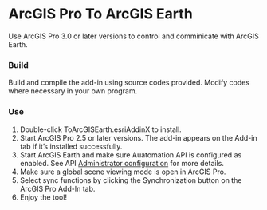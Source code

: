 # ArcGIS Pro To ArcGIS Earth
Use ArcGIS Pro 3.0 or later versions to control and comminicate with ArcGIS Earth.

### Build
Build and compile the add-in using source codes provided. Modify codes where necessary in your own program.

### Use
1. Double-click ToArcGISEarth.esriAddinX to install.
2. Start ArcGIS Pro 2.5 or later versions. The add-in appears on the Add-in tab if it’s installed successfully.
3. Start ArcGIS Earth and make sure Auatomation API is configured as enabled. See API [Administrator configuration](http://doc.arcgis.com/en/arcgis-earth/automation-api/use-api.htm#GUID-341A72C0-C868-4733-B868-57389BACD9F6) for more details. 
4. Make sure a global scene viewing mode is open in ArcGIS Pro.
5. Select sync functions by clicking the Synchronization button on the ArcGIS Pro Add-In tab.
6. Enjoy the tool!
